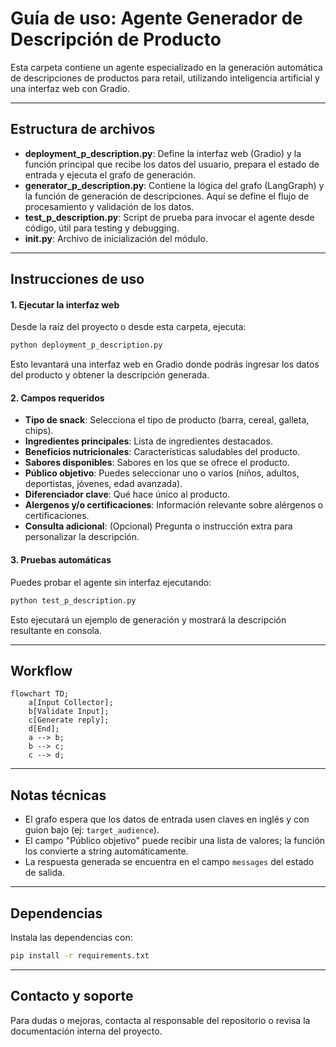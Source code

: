 # **Guía de uso: Agente Generador de Descripción de Producto**

Esta carpeta contiene un agente especializado en la generación automática de descripciones de productos para retail, utilizando inteligencia artificial y una interfaz web con Gradio.


---
## Estructura de archivos

- **deployment_p_description.py**: Define la interfaz web (Gradio) y la función principal que recibe los datos del usuario, prepara el estado de entrada y ejecuta el grafo de generación.
- **generator_p_description.py**: Contiene la lógica del grafo (LangGraph) y la función de generación de descripciones. Aquí se define el flujo de procesamiento y validación de los datos.
- **test_p_description.py**: Script de prueba para invocar el agente desde código, útil para testing y debugging.
- **__init__.py**: Archivo de inicialización del módulo.


---
## Instrucciones de uso

#### 1. Ejecutar la interfaz web

Desde la raíz del proyecto o desde esta carpeta, ejecuta:

```bash
python deployment_p_description.py
```

Esto levantará una interfaz web en Gradio donde podrás ingresar los datos del producto y obtener la descripción generada.

#### 2. Campos requeridos

- **Tipo de snack**: Selecciona el tipo de producto (barra, cereal, galleta, chips).
- **Ingredientes principales**: Lista de ingredientes destacados.
- **Beneficios nutricionales**: Características saludables del producto.
- **Sabores disponibles**: Sabores en los que se ofrece el producto.
- **Público objetivo**: Puedes seleccionar uno o varios (niños, adultos, deportistas, jóvenes, edad avanzada).
- **Diferenciador clave**: Qué hace único al producto.
- **Alergenos y/o certificaciones**: Información relevante sobre alérgenos o certificaciones.
- **Consulta adicional**: (Opcional) Pregunta o instrucción extra para personalizar la descripción.

#### 3. Pruebas automáticas

Puedes probar el agente sin interfaz ejecutando:

```bash
python test_p_description.py
```

Esto ejecutará un ejemplo de generación y mostrará la descripción resultante en consola.


---
## Workflow

```mermaid
flowchart TD;
    a[Input Collector];
    b[Validate Input];
    c[Generate reply];
    d[End];
    a --> b;
    b --> c;
    c --> d;
```


---
## Notas técnicas

- El grafo espera que los datos de entrada usen claves en inglés y con guion bajo (ej: `target_audience`).
- El campo "Público objetivo" puede recibir una lista de valores; la función los convierte a string automáticamente.
- La respuesta generada se encuentra en el campo `messages` del estado de salida.


---
## Dependencias

Instala las dependencias con:

```bash
pip install -r requirements.txt
```


---
## Contacto y soporte

Para dudas o mejoras, contacta al responsable del repositorio o revisa la documentación interna del proyecto.

